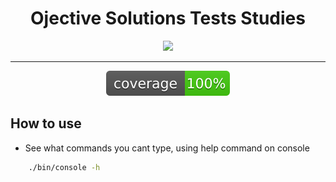 <h1 align="center">
    Ojective Solutions Tests Studies
</h1>

<div align="center">
    <img src="https://media-exp1.licdn.com/dms/image/C4E1BAQF7JNV_LeOJUA/company-background_10000/0/1604667814009?e=1623985200&v=beta&t=XZwUGtoB7W129deBS2N1PscQkd4SsUSkGLTgyetYiCw" />
</div>

---

<div align="center">
    <img src="https://raw.githubusercontent.com/hilderjares/obj-tests-studies/main/docs/coverage.svg" />
</div>

## How to use


* See what commands you cant type, using help command on console


```bash
    ./bin/console -h
```
